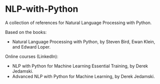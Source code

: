 # NLP-with-Python
A collection of references for Natural Language Processing with Python.

Based on the books:

* Natural Language Processing with Python, by Steven Bird, Ewan Klein, and Edward Loper.

Online courses (LinkedIn):

* NLP with Python for Machine Learning Essential Training, by Derek Jedamski.
* Advanced NLP with Python for Machine Learning, by Derek Jedamski.
